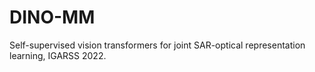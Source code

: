 # DINO-MM
Self-supervised vision transformers for joint SAR-optical representation learning, IGARSS 2022.
